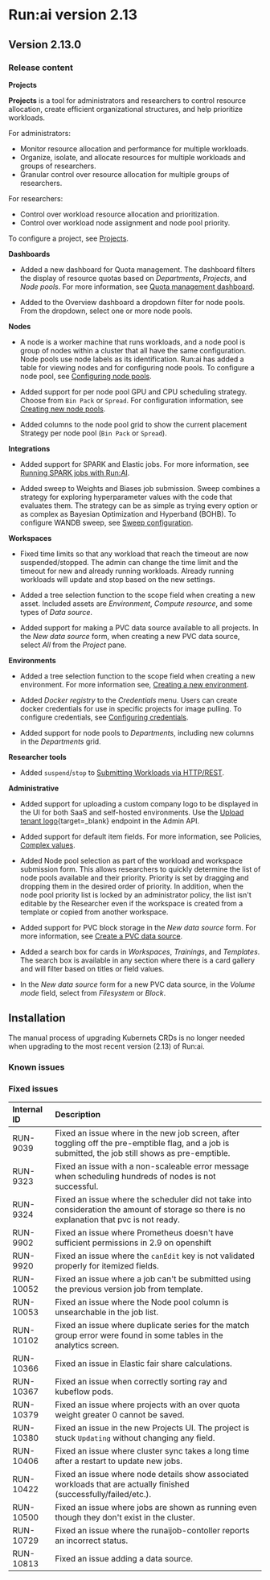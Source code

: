 # Run:ai version 2.13

## Version 2.13.0

### Release content

<!-- RUN-9024/9027 Ray Support - schedule and support of Ray Jobs -->

<!-- RUN-9312/9313 Projects V2 -->
**Projects**

**Projects** is a tool for administrators and researchers to control resource allocation, create efficient organizational structures, and help prioritize workloads.

For administrators:

* Monitor resource allocation and performance for multiple workloads.
* Organize, isolate, and allocate resources for multiple workloads and groups of researchers.
* Granular control over resource allocation for multiple groups of researchers.

For researchers:

* Control over workload resource allocation and prioritization.
* Control over workload node assignment and node pool priority.

To configure a project, see [Projects](../admin/admin-ui-setup/project-setup.md).

**Dashboards**

<!-- RUN9530/9577 New Dashboard for Quota management -->
* Added a new dashboard for Quota management. The dashboard filters the display of resource quotas based on *Departments*, *Projects*, and *Node pools*. For more information, see [Quota management dashboard](../admin/admin-ui-setup/dashboard-analysis.md#quota-management-dashboard).

* Added to the Overview dashboard a dropdown filter for node pools. From the dropdown, select one or more node pools.

<!-- RUN-9359/9360 Incorporating Node Pools in Workspaces -->
**Nodes**

* A node is a worker machine that runs workloads, and a node pool is group of nodes within a cluster that all have the same configuration. Node pools use node labels as its identification. Run:ai has added a table for viewing nodes and for configuring node pools. To configure a node pool, see [Configuring node pools](../Researcher/scheduling/using-node-pools.md#creating-new-node-pools).

<!-- RUN-9960/9961 Per node-pool GPU placement strategy -->
* Added support for per node pool GPU and CPU scheduling strategy. Choose from `Bin Pack` or `Spread`. For configuration information, see [Creating new node pools](../Researcher/scheduling/using-node-pools.md#creating-new-node-pools).

* Added columns to the node pool grid to show the current placement Strategy per node pool (`Bin Pack` or `Spread`).

**Integrations**

<!-- RUN-9651/9652 Schedule and support of Elastic Jobs (Spark) -->
* Added support for SPARK and Elastic jobs. For more information, see [Running SPARK jobs with Run:AI](../admin/integration/spark.md#).

<!-- RUN-8748/8958 RUN-9627/10483 WANDB-SWEEP & Run.ai integration / WANDB SWEEP Integration - phase 2 -->
* Added sweep to Weights and Biases job submission. Sweep combines a strategy for exploring hyperparameter values with the code that evaluates them. The strategy can be as simple as trying every option or as complex as Bayesian Optimization and Hyperband (BOHB). To configure WANDB sweep, see [Sweep configuration](../admin/integration/weights-and-biases.md#sweep-configuration).

**Workspaces**

<!-- RUN-9270/9274 - Interactive Time limit Fixes -->
* Fixed time limits so that any workload that reach the timeout are now suspended/stopped. The admin can change the time limit and the timeout for new and already running workloads. Already running workloads will update and stop based on the new settings.

<!-- RUN-8862/9292 - Department as a workspace asset creation scope - phase 1 -->
* Added a tree selection function to the scope field when creating a new asset.  Included assets are *Environment*, *Compute resource*,  and some types of *Data source*.

<!-- RUN-8904/8960 - Cluster wide PVC in workspaces -->
* Added support for making a PVC data source available to all projects. In the *New data source* form, when creating a new PVC data source, select *All* from the *Project* pane.

**Environments**
<!-- RUN-8862/9292 - Department as a workspace asset creation scope - phase 1 -->
* Added a tree selection function to the scope field when creating a new environment. For more information see, [Creating a new environment](../Researcher/user-interface/workspaces/create/create-env.md#creating-a-new-environment).

<!-- RUN-9843/9852 - Allow researcher to create docker registry secrets -->
* Added *Docker registry* to the *Credentials* menu. Users can create docker credentials for use in specific projects for image pulling. To configure credentials, see [Configuring credentials](../admin/admin-ui-setup/credentials-setup.md#configuring-credentials).

<!-- RUN-8453/8454/8927 Technical documentation of 'Projects new parameters and options' use existing namespace, status, and more  -->

<!-- RUN-10105/10106 Align Departments with Projects V2 -->
* Added support for node pools to *Departments*, including new columns in the *Departments* grid.

**Researcher tools**

<!-- RUN-8631/8880 Researcher API for train jobs -->
* Added `suspend`/`stop` to [Submitting Workloads via HTTP/REST](../developer/cluster-api/submit-rest.md).

**Administrative**

<!-- RUN-7757/9296 Custom logo in UI -->
* Added support for uploading a custom company logo to be displayed in the UI for both SaaS and self-hosted environments. Use the  [Upload tenant logo](https://app.run.ai/api/docs#tag/Tenant/operation/upload_tenant_logo){target=_blank} endpoint in the Admin API.

<!-- RUN-10588/10590 Allow workload policy to prevent the use of a new pvc -->
* Added support for default item fields. For more information, see Policies, [Complex values](../admin/workloads/policies.md#complex-values).

<!-- RUN-9521/9522  Provide a description in CLI when command fails no need to document-->


<!-- RUN-10287/10317/10313-10851 Show Node pools priority list according to workspace policy -->
* Added Node pool selection as part of the workload and workspace submission form. This allows researchers to quickly determine the list of node pools available and their priority. Priority is set by dragging and dropping them in the desired order of priority. In addition, when the node pool priority list is locked by an administrator policy, the list isn't editable by the Researcher even if the workspace is created from a template or copied from another workspace.

<!-- RUN-9826/10186 Support PVC from block storage -->
* Added support for PVC block storage in the *New data source* form. For more information, see [Create a PVC data source](../Researcher/user-interface/workspaces/create/create-ds.md#create-a-pvc-data-source).

<!-- RUN-9364/10850 Search box for cards in V2 assets -->
* Added a search box for cards in *Workspaces*, *Trainings*, and *Templates*. The search box is available in any section where there is a card gallery and will filter based on titles or field values.

* In the *New data source* form for a new PVC data source, in the *Volume mode* field, select from *Filesystem* or *Block*.


## Installation

The manual process of upgrading Kubernets CRDs is no longer needed when upgrading to the most recent version (2.13) of Run:ai.
### Known issues

### Fixed issues

| Internal ID | Description                                                                                                                                |
| :---------- | :----------------------------------------------------------------------------------------------------------------------------------------- |
| RUN-9039    | Fixed an issue where in the new job screen, after toggling off the pre-emptible flag, and a job is submitted, the job still shows as pre-emptible. |
| RUN-9323    | Fixed an issue with a non-scaleable error message when scheduling hundreds of nodes is not successful.                                     |
| RUN-9324    | Fixed an issue where the scheduler did not take into consideration the amount of storage so there is no explanation that pvc is not ready. |
| RUN-9902    | Fixed an issue where Prometheus doesn't have sufficient permissions in 2.9 on openshift                                                    |
| RUN-9920    | Fixed an issue where the `canEdit` key is not validated properly for itemized fields.                                                     |
| RUN-10052   | Fixed an issue where a job can't be submitted using the previous version job from template.                                                |
| RUN-10053   | Fixed an issue where the Node pool column is unsearchable in the job list.                                                                 |
| RUN-10102   | Fixed an issue where duplicate series for the match group error were found in some tables in the analytics screen.                         |
| RUN-10366   | Fixed an issue in Elastic fair share calculations.                                                                                       |
| RUN-10367   | Fixed an issue when correctly sorting ray and kubeflow pods.                                                                               |
| RUN-10379   | Fixed an issue where projects with an over quota weight greater 0 cannot be saved.                                                         |
| RUN-10380   | Fixed an issue in the new Projects UI. The project is stuck `Updating` without changing any field.                                         |
| RUN-10406   | Fixed an issue where cluster sync takes a long time after a restart to update new jobs.                                                    |
| RUN-10422   | Fixed an issue where node details show associated workloads that are actually finished (successfully/failed/etc.).                         |
| RUN-10500   | Fixed an issue where jobs are shown as running even though they don't exist in the cluster.                                                |
| RUN-10729   | Fixed an issue where the runaijob-contoller reports an incorrect status.                                                                   |
| RUN-10813   | Fixed an issue adding a data source.                                                                                                       |
